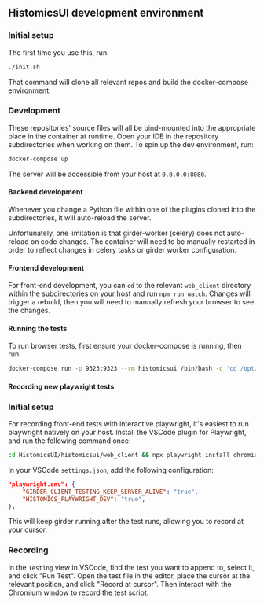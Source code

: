 ## HistomicsUI development environment

### Initial setup

The first time you use this, run:

```bash
./init.sh
```

That command will clone all relevant repos and build the docker-compose environment.

### Development

These repositories' source files will all be bind-mounted into the appropriate
place in the container at runtime. Open your IDE in the repository subdirectories when
working on them. To spin up the dev environment, run:

```bash
docker-compose up
```

The server will be accessible from your host at `0.0.0.0:8080`.

#### Backend development

Whenever you change a Python file within one of the plugins cloned into the subdirectories, it will
auto-reload the server.

Unfortunately, one limitation is that girder-worker (celery) does not auto-reload on code changes.
The container will need to be manually restarted in order to reflect changes in celery tasks or
girder worker configuration.

#### Frontend development

For front-end development, you can `cd` to the relevant `web_client` directory within the
subdirectories on your host and run `npm run watch`. Changes will trigger a rebuild, then you will
need to manually refresh your browser to see the changes.


#### Running the tests

To run browser tests, first ensure your docker-compose is running, then run:

```bash
docker-compose run -p 9323:9323 --rm histomicsui /bin/bash -c 'cd /opt/HistomicsUI/histomicsui/web_client && npm run test'
```

#### Recording new playwright tests

### Initial setup

For recording front-end tests with interactive playwright, it's easiest to run playwright natively
on your host. Install the VSCode plugin for Playwright, and run the following command once:

```bash
cd HistomicsUI/histomicsui/web_client && npx playwright install chromium
```

In your VSCode `settings.json`, add the following configuration:

```json
"playwright.env": {
    "GIRDER_CLIENT_TESTING_KEEP_SERVER_ALIVE": "true",
    "HISTOMICS_PLAYWRIGHT_DEV": "true",
},
```

This will keep girder running after the test runs, allowing you to record at your cursor.

### Recording

In the `Testing` view in VSCode, find the test you want to append to, select it, and click "Run Test".
Open the test file in the editor, place the cursor at the relevant position, and click "Record at cursor".
Then interact with the Chromium window to record the test script.
